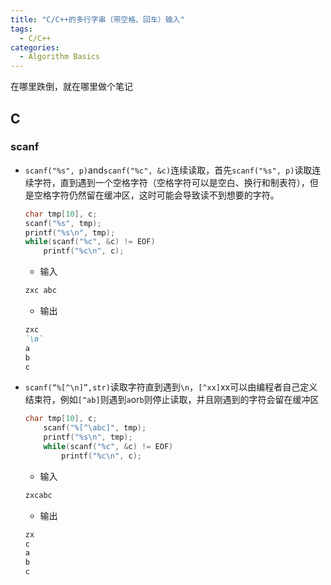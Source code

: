 ```yaml
---
title: "C/C++的多行字串（带空格、回车）输入"
tags:
  - C/C++
categories:
  - Algorithm Basics
---
```

在哪里跌倒，就在哪里做个笔记
## C
### scanf
- `scanf("%s", p)`and`scanf("%c", &c)`连续读取，首先`scanf("%s", p)`读取连续字符，直到遇到一个空格字符（空格字符可以是空白、换行和制表符），但是空格字符仍然留在缓冲区，这时可能会导致读不到想要的字符。
    ```c
    char tmp[10], c;
	scanf("%s", tmp);
	printf("%s\n", tmp);
	while(scanf("%c", &c) != EOF)
		printf("%c\n", c);
    ```
    - 输入
    ```markdown
    zxc abc
    ```
    - 输出
    ```markdown
    zxc
    `\n`
    a
    b
    c
    ```

- `scanf(“%[^\n]”,str)`读取字符直到遇到`\n`，`[^xx]`xx可以由编程者自己定义结束符，例如`[^ab]`则遇到`a`or`b`则停止读取，并且刚遇到的字符会留在缓冲区
    ```c
    char tmp[10], c;
        scanf("%[^\abc]", tmp);
        printf("%s\n", tmp);
        while(scanf("%c", &c) != EOF)
            printf("%c\n", c);
    ```
    - 输入
    ```markdown
    zxcabc
    ```
    - 输出
    ```markdown
    zx
    c
    a
    b
    c
    ```

